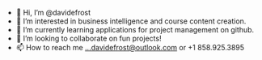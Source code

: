 - 👋 Hi, I’m @davidefrost
- 👀 I’m interested in business intelligence and course content creation.
- 🌱 I’m currently learning applications for project management on github.
- 💞️ I’m looking to collaborate on fun projects!
- 📫 How to reach me ...davidefrost@outlook.com or +1 858.925.3895

<!---
davidefrost/davidefrost is a ✨ special ✨ repository because its `README.md` (this file) appears on your GitHub profile.
You can click the Preview link to take a look at your changes.
--->
